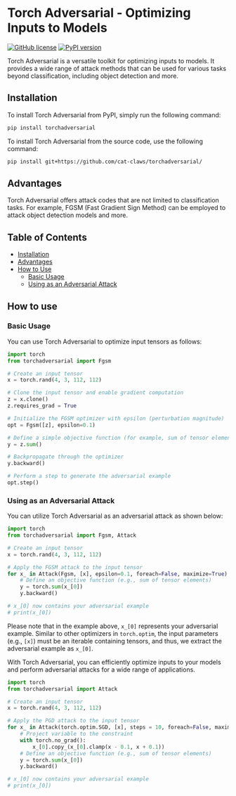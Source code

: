 # Torch Adversarial - Optimizing Inputs to Models

[![GitHub license](https://img.shields.io/github/license/cat-claws/torchadversarial.svg)](https://github.com/cat-claws/torchadversarial/blob/main/LICENSE)
[![PyPI version](https://img.shields.io/pypi/v/torchadversarial.svg)](https://pypi.org/project/torchadversarial/)

Torch Adversarial is a versatile toolkit for optimizing inputs to models. It provides a wide range of attack methods that can be used for various tasks beyond classification, including object detection and more.

## Installation
To install Torch Adversarial from PyPI, simply run the following command:

```bash
pip install torchadversarial
```

To install Torch Adversarial from the source code, use the following command:

```bash
pip install git+https://github.com/cat-claws/torchadversarial/
```

## Advantages
Torch Adversarial offers attack codes that are not limited to classification tasks. For example, FGSM (Fast Gradient Sign Method) can be employed to attack object detection models and more.

## Table of Contents
- [Installation](#installation)
- [Advantages](#advantages)
- [How to Use](#how-to-use)
  - [Basic Usage](#basic-usage)
  - [Using as an Adversarial Attack](#using-as-an-adversarial-attack)


## How to use
### Basic Usage
You can use Torch Adversarial to optimize input tensors as follows:

```python
import torch
from torchadversarial import Fgsm

# Create an input tensor
x = torch.rand(4, 3, 112, 112)

# Clone the input tensor and enable gradient computation
z = x.clone()
z.requires_grad = True

# Initialize the FGSM optimizer with epsilon (perturbation magnitude)
opt = Fgsm([z], epsilon=0.1)

# Define a simple objective function (for example, sum of tensor elements)
y = z.sum()

# Backpropagate through the optimizer
y.backward()

# Perform a step to generate the adversarial example
opt.step()
```
### Using as an Adversarial Attack
You can utilize Torch Adversarial as an adversarial attack as shown below:

```python
import torch
from torchadversarial import Fgsm, Attack

# Create an input tensor
x = torch.rand(4, 3, 112, 112)

# Apply the FGSM attack to the input tensor
for x_ in Attack(Fgsm, [x], epsilon=0.1, foreach=False, maximize=True):
    # Define an objective function (e.g., sum of tensor elements)
    y = torch.sum(x_[0])
    y.backward()

# x_[0] now contains your adversarial example
# print(x_[0])
```

Please note that in the example above, ```x_[0]``` represents your adversarial example. Similar to other optimizers in ```torch.optim```, the input parameters (e.g., ```[x]```) must be an iterable containing tensors, and thus, we extract the adversarial example as ```x_[0]```.

With Torch Adversarial, you can efficiently optimize inputs to your models and perform adversarial attacks for a wide range of applications.


```python
import torch
from torchadversarial import Attack

# Create an input tensor
x = torch.rand(4, 3, 112, 112)

# Apply the PGD attack to the input tensor
for x_ in Attack(torch.optim.SGD, [x], steps = 10, foreach=False, maximize=True):
    # Project variable to the constraint
    with torch.no_grad():
        x_[0].copy_(x_[0].clamp(x - 0.1, x + 0.1))
    # Define an objective function (e.g., sum of tensor elements)
    y = torch.sum(x_[0])
    y.backward()

# x_[0] now contains your adversarial example
# print(x_[0])
```
